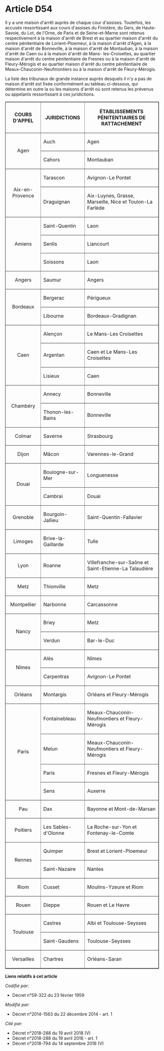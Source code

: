 # Article D54

Il y a une maison d'arrêt auprès de chaque cour d'assises. Toutefois, les accusés ressortissant aux cours d'assises du
Finistère, du Gers, de Haute-Savoie, du Lot, de l'Orne, de Paris et de Seine-et-Marne sont retenus respectivement à la maison
d'arrêt de Brest et au quartier maison d'arrêt du centre pénitentiaire de Lorient-Ploemeur, à la maison d'arrêt d'Agen, à la
maison d'arrêt de Bonneville, à la maison d'arrêt de Montauban, à la maison d'arrêt de Caen ou à la maison d'arrêt de Mans-
les-Croisettes, au quartier maison d'arrêt du centre pénitentiaire de Fresnes ou à la maison d'arrêt de Fleury-Mérogis et au
quartier maison d'arrêt du centre pénitentiaire de Meaux-Chauconin-Neufmontiers ou à la maison d'arrêt de Fleury-Mérogis.

La liste des tribunaux de grande instance auprès desquels il n'y a pas de maison d'arrêt est fixée conformément au tableau
ci-dessous, qui détermine en outre la ou les maisons d'arrêt où sont retenus les prévenus ou appelants ressortissant à ces
juridictions.

<table border="1">
    <tbody>
      <tr>
        <th>

COURS D'APPEL 

</th>
        <th>

JURIDICTIONS 

</th>
        <th>

ÉTABLISSEMENTS PÉNITENTIAIRES DE RATTACHEMENT 

</th>
      </tr>
      <tr>
        <td rowspan="2" align="center" valign="middle">

Agen 

</td>
        <td valign="middle" align="left">

Auch 

</td>
        <td valign="middle" align="left">

Agen 

</td>
      </tr>
      <tr>
        <td align="left" valign="middle">

Cahors 

</td>
        <td valign="middle" align="left">

Montauban 

</td>
      </tr>
      <tr>
        <td valign="middle" align="center" rowspan="2">

Aix-en-Provence 

</td>
        <td align="left" valign="middle">

Tarascon 

</td>
        <td align="left" valign="middle">

Avignon-Le Pontet 

</td>
      </tr>
      <tr>
        <td valign="middle" align="left">

Draguignan 

</td>
        <td valign="middle">

Aix-Luynes, Grasse, Marseille, Nice et Toulon-La Farlède 

</td>
      </tr>
      <tr>
        <td valign="middle" rowspan="3" align="center">

Amiens 

</td>
        <td align="left" valign="middle">

Saint-Quentin 

</td>
        <td align="left" valign="middle">

Laon 

</td>
      </tr>
      <tr>
        <td valign="middle" align="left">

Senlis 

</td>
        <td align="left" valign="middle">

Liancourt 

</td>
      </tr>
      <tr>
        <td valign="middle" align="left">

Soissons 

</td>
        <td align="left" valign="middle">

Laon 

</td>
      </tr>
      <tr>
        <td align="center" valign="middle">

Angers 

</td>
        <td align="left" valign="middle">

Saumur 

</td>
        <td align="left" valign="middle">

Angers 

</td>
      </tr>
      <tr>
        <td rowspan="2" align="center" valign="middle">

Bordeaux 

</td>
        <td valign="middle" align="left">

Bergerac 

</td>
        <td valign="middle" align="left">

Périgueux 

</td>
      </tr>
      <tr>
        <td align="left" valign="middle">

Libourne 

</td>
        <td valign="middle" align="left">

Bordeaux-Gradignan 

</td>
      </tr>
      <tr>
        <td rowspan="3" align="center" valign="middle">

Caen 

</td>
        <td align="left" valign="middle">

Alençon 

</td>
        <td align="left" valign="middle">

Le Mans-Les Croisettes 

</td>
      </tr>
      <tr>
        <td valign="middle" align="left">

Argentan 

</td>
        <td align="left" valign="middle">

Caen et Le Mans-Les Croisettes 

</td>
      </tr>
      <tr>
        <td valign="middle" align="left">

Lisieux 

</td>
        <td valign="middle" align="left">

Caen 

</td>
      </tr>
      <tr>
        <td rowspan="2" align="center" valign="middle">

Chambéry 

</td>
        <td align="left" valign="middle">

Annecy 

</td>
        <td align="left" valign="middle">

Bonneville 

</td>
      </tr>
      <tr>
        <td align="left" valign="middle">

Thonon-les-Bains 

</td>
        <td align="left" valign="middle">

Bonneville 

</td>
      </tr>
      <tr>
        <td valign="middle" align="center">

Colmar 

</td>
        <td align="left" valign="middle">

Saverne 

</td>
        <td valign="middle" align="left">

Strasbourg 

</td>
      </tr>
      <tr>
        <td valign="middle" align="center">

Dijon 

</td>
        <td align="left" valign="middle">

Mâcon 

</td>
        <td valign="middle" align="left">

Varennes-le-Grand 

</td>
      </tr>
      <tr>
        <td valign="middle" align="center" rowspan="2">

Douai 

</td>
        <td valign="middle" align="left">

Boulogne-sur-Mer 

</td>
        <td valign="middle" align="left">

Longuenesse 

</td>
      </tr>
      <tr>
        <td valign="middle" align="left">

Cambrai 

</td>
        <td align="left" valign="middle">

Douai 

</td>
      </tr>
      <tr>
        <td align="center" valign="middle">

Grenoble 

</td>
        <td align="left" valign="middle">

Bourgoin-Jallieu 

</td>
        <td valign="middle" align="left">

Saint-Quentin-Fallavier 

</td>
      </tr>
      <tr>
        <td align="center" valign="middle">

Limoges 

</td>
        <td align="left" valign="middle">

Brive-la-Gaillarde 

</td>
        <td valign="middle" align="left">

Tulle 

</td>
      </tr>
      <tr>
        <td align="center" valign="middle">

Lyon 

</td>
        <td align="left" valign="middle">

Roanne 

</td>
        <td valign="middle" align="left">

Villefranche-sur-Saône et Saint-Etienne-La Talaudière 

</td>
      </tr>
      <tr>
        <td valign="middle" align="center">

Metz 

</td>
        <td valign="middle" align="left">

Thionville 

</td>
        <td valign="middle" align="left">

Metz 

</td>
      </tr>
      <tr>
        <td align="center" valign="middle">

Montpellier 

</td>
        <td valign="middle" align="left">

Narbonne 

</td>
        <td align="left" valign="middle">

Carcassonne 

</td>
      </tr>
      <tr>
        <td rowspan="2" align="center" valign="middle">

Nancy 

</td>
        <td align="left" valign="middle">

Briey 

</td>
        <td align="left" valign="middle">

Metz 

</td>
      </tr>
      <tr>
        <td valign="middle" align="left">

Verdun 

</td>
        <td valign="middle" align="left">

Bar-le-Duc 

</td>
      </tr>
      <tr>
        <td rowspan="2" valign="middle" align="center">

Nîmes 

</td>
        <td valign="middle" align="left">

Alès 

</td>
        <td align="left" valign="middle">

Nîmes 

</td>
      </tr>
      <tr>
        <td align="left" valign="middle">

Carpentras 

</td>
        <td valign="middle" align="left">

Avignon-Le Pontet 

</td>
      </tr>
      <tr>
        <td valign="middle" align="center">

Orléans 

</td>
        <td align="left" valign="middle">

Montargis 

</td>
        <td valign="middle" align="left">

Orléans et Fleury-Mérogis 

</td>
      </tr>
      <tr>
        <td valign="middle" rowspan="4" align="center">

Paris 

</td>
        <td align="left" valign="middle">

Fontainebleau 

</td>
        <td align="left" valign="middle">

Meaux-Chauconin-Neufmontiers et Fleury-Mérogis 

</td>
      </tr>
      <tr>
        <td align="left" valign="middle">

Melun 

</td>
        <td valign="middle" align="left">

Meaux-Chauconin-Neufmontiers et Fleury-Mérogis 

</td>
      </tr>
      <tr>
        <td align="left" valign="middle">

Paris 

</td>
        <td valign="middle" align="left">

Fresnes et Fleury-Mérogis 

</td>
      </tr>
      <tr>
        <td align="left" valign="middle">

Sens 

</td>
        <td align="left" valign="middle">

Auxerre 

</td>
      </tr>
      <tr>
        <td align="center" valign="middle">

Pau 

</td>
        <td valign="middle" align="left">

Dax 

</td>
        <td align="left" valign="middle">

Bayonne et Mont-de-Marsan 

</td>
      </tr>
      <tr>
        <td align="center" valign="middle">

Poitiers 

</td>
        <td valign="middle" align="left">

Les Sables-d'Olonne 

</td>
        <td valign="middle" align="left">

La Roche-sur-Yon et Fontenay-le-Comte 

</td>
      </tr>
      <tr>
        <td valign="middle" align="center" rowspan="2">

Rennes 

</td>
        <td align="left" valign="middle">

Quimper 

</td>
        <td valign="middle" align="left">

Brest et Lorient-Ploemeur 

</td>
      </tr>
      <tr>
        <td valign="middle" align="left">

Saint-Nazaire 

</td>
        <td valign="middle" align="left">

Nantes 

</td>
      </tr>
      <tr>
        <td align="center" valign="middle">

Riom 

</td>
        <td align="left" valign="middle">

Cusset 

</td>
        <td valign="middle" align="left">

Moulins-Yzeure et Riom 

</td>
      </tr>
      <tr>
        <td valign="middle" align="center">

Rouen 

</td>
        <td valign="middle" align="left">

Dieppe 

</td>
        <td align="left" valign="middle">

Rouen et Le Havre 

</td>
      </tr>
      <tr>
        <td align="center" rowspan="2" valign="middle">

Toulouse 

</td>
        <td valign="middle" align="left">

Castres 

</td>
        <td align="left" valign="middle">

Albi et Toulouse-Seysses 

</td>
      </tr>
      <tr>
        <td align="left" valign="middle">

Saint-Gaudens 

</td>
        <td valign="middle" align="left">

Toulouse-Seysses 

</td>
      </tr>
      <tr>
        <td align="center" valign="middle">

Versailles 

</td>
        <td align="left" valign="middle">

Chartres 

</td>
        <td align="left" valign="middle">

Orléans-Saran

</td>
      </tr>
    </tbody>
  </table>

**Liens relatifs à cet article**

_Codifié par_:

  - Décret n°59-322 du 23 février 1959

_Modifié par_:

  - Décret n°2014-1563 du 22 décembre 2014 - art. 1

_Cité par_:

  - Décret n°2018-288 du 19 avril 2018 (V)
  - Décret n°2018-288 du 19 avril 2018 - art. 1
  - Décret n°2018-794 du 14 septembre 2018 (V)
